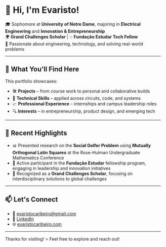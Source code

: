 # 👋 Hi, I'm Evaristo!

🎓 Sophomore at **University of Notre Dame**, majoring in **Electrical Engineering** and **Innovation & Entrepreneurship**  
🌍 **Grand Challenges Scholar** | 💡 **Fundação Estudar Tech Fellow**  
📍 Passionate about engineering, technology, and solving real-world problems

---

## 💼 What You'll Find Here

This portfolio showcases:

- 🛠️ **Projects** – from course work to personal and collaborative builds  
- 🧠 **Technical Skills** – applied across circuits, code, and systems  
- 📈 **Professional Experience** – internships and campus leadership roles  
- 🔍 **Interests** – in entrepreneurship, product design, and emerging tech

---

## 🧠 Recent Highlights

- 📊 Presented research on the **Social Golfer Problem** using **Mutually Orthogonal Latin Squares** at the Rose-Hulman Undergraduate Mathematics Conference  
- 🤝 Active participant in the **Fundação Estudar** fellowship program, engaging in leadership and innovation initiatives  
- 🌟 Recognized as a **Grand Challenges Scholar**, focusing on interdisciplinary solutions to global challenges

---

## 📫 Let's Connect

- 📧 [evaristocaribeiro@gmail.com](mailto:evaristocaribeiro@gmail.com)  
- 💼 [LinkedIn](https://www.linkedin.com/in/evaristoribeiro/)  
- 🌐 [evaristocaribeiro.com](https://evaristocaribeiro.com)

---

Thanks for visiting! ⭐ Feel free to explore and reach out!
